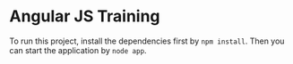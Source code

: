 ﻿# Angular JS Training

To run this project, install the dependencies first by `npm install`. Then you can start the application by `node app`.